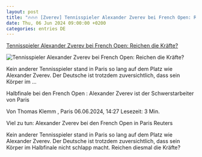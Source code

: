 ```yaml
---
layout: post
title: "🔥🔥🔥 [Zverev] Tennisspieler Alexander Zverev bei French Open: Reichen die Kräfte?"
date: Thu, 06 Jun 2024 09:00:00 +0200
categories: entries DE
---
```

[Tennisspieler Alexander Zverev bei French Open: Reichen die Kräfte?](https://www.faz.net/aktuell/sport/french-open/tennisspieler-alexander-zverev-bei-french-open-reichen-die-kraefte-19769296.html)

![Tennisspieler Alexander Zverev bei French Open: Reichen die Kräfte?](https://media0.faz.net/ppmedia/aktuell/sport/4220803560/1.9769356/facebook_teaser_fplus/viel-zu-tun-alexander-zverev.jpg)

Kein anderer Tennisspieler stand in Paris so lang auf dem Platz wie Alexander Zverev. Der Deutsche ist trotzdem zuversichtlich, dass sein Körper im ...

Halbfinale bei den French Open : Alexander Zverev ist der Schwerstarbeiter von Paris

Von Thomas Klemm , Paris 06.06.2024, 14:27 Lesezeit: 3 Min.

Viel zu tun: Alexander Zverev bei den French Open in Paris Reuters

Kein anderer Tennisspieler stand in Paris so lang auf dem Platz wie Alexander Zverev. Der Deutsche ist trotzdem zuversichtlich, dass sein Körper im Halbfinale nicht schlapp macht. Reichen diesmal die Kräfte?

